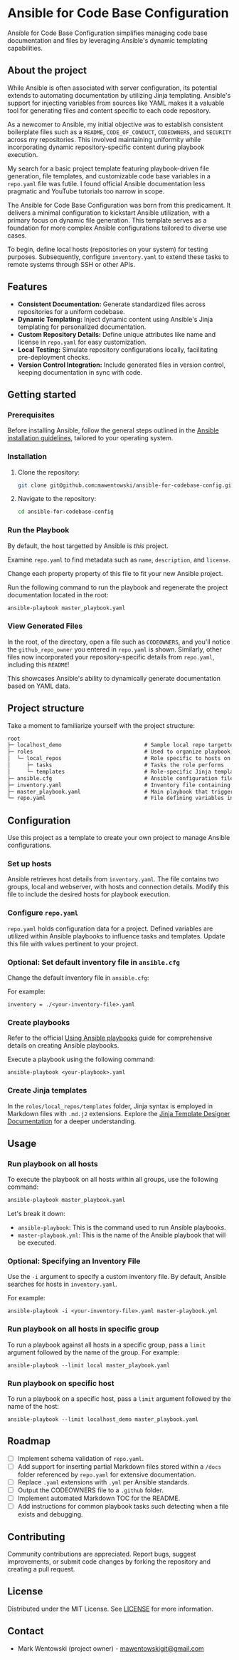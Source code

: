 Ansible for Code Base Configuration
============

Ansible for Code Base Configuration simplifies managing code base documentation and files by leveraging Ansible's dynamic templating capabilities.

## About the project 

While Ansible is often associated with server configuration, its potential extends to automating documentation by utilizing Jinja templating. Ansible's support for injecting variables from sources like YAML makes it a valuable tool for generating files and content specific to each code repository.

As a newcomer to Ansible, my initial objective was to establish consistent boilerplate files such as a `README`, `CODE_OF_CONDUCT`, `CODEOWNERS`, and `SECURITY` across my repositories. This involved maintaining uniformity while incorporating dynamic repository-specific content during playbook execution.

My search for a basic project template featuring playbook-driven file generation, file templates, and customizable code base variables in a `repo.yaml` file was futile. I found official Ansible documentation less pragmatic and YouTube tutorials too narrow in scope.

The Ansible for Code Base Configuration was born from this predicament. It delivers a minimal configuration to kickstart Ansible utilization, with a primary focus on dynamic file generation. This template serves as a foundation for more complex Ansible configurations tailored to diverse use cases.

To begin, define local hosts (repositories on your system) for testing purposes. Subsequently, configure `inventory.yaml` to extend these tasks to remote systems through SSH or other APIs.
 
## Features

- **Consistent Documentation:** Generate standardized files across repositories for a uniform codebase.
- **Dynamic Templating:** Inject dynamic content using Ansible's Jinja templating for personalized documentation.
- **Custom Repository Details:** Define unique attributes like name and license in `repo.yaml` for easy customization.
- **Local Testing:** Simulate repository configurations locally, facilitating pre-deployment checks.
- **Version Control Integration:** Include generated files in version control, keeping documentation in sync with code.
 
## Getting started

### Prerequisites

Before installing Ansible, follow the general steps outlined in the [Ansible installation guidelines](https://docs.ansible.com/ansible/latest/installation_guide/index.html), tailored to your operating system.
 
### Installation 

1. Clone the repository:

   ```bash
   git clone git@github.com:mawentowski/ansible-for-codebase-config.git

2. Navigate to the repository:

   ```bash
   cd ansible-for-codebase-config
   ```

### Run the Playbook

By default, the host targetted by Ansible is _this_ project.

Examine `repo.yaml` to find metadata such as `name`, `description`, and `license`.

Change each property property of this file to fit your new Ansible project.

Run the following command to run the playbook and regenerate the project documentation located in the root:

```bash
ansible-playbook master_playbook.yaml
```

### View Generated Files

In the root, of the directory, open a file such as `CODEOWNERS`, and you'll notice the `github_repo_owner` you entered in `repo.yaml` is shown. Similarly, other files now incorporated your repository-specific details from `repo.yaml`, including this `README`!

This showcases Ansible's ability to dynamically generate documentation based on YAML data.

## Project structure

Take a moment to familiarize yourself with the project structure:

```txt
root
├─ localhost_demo                          # Sample local repo targetted by the playbook
├─ roles                                   # Used to organize playbook, tasks, and templates
│  └─ local_repos                          # Role specific to hosts on a local machine
│     ├─ tasks                             # Tasks the role performs
│     └─ templates                         # Role-specific Jinja templates containing variables
├─ ansible.cfg                             # Ansible configuration file
├─ inventory.yaml                          # Inventory file containing hosts details
├─ master_playbook.yaml                    # Main playbook that triggers role-specific tasks
└─ repo.yaml                               # File defining variables inserted into templates
```

## Configuration

Use this project as a template to create your own project to manage Ansible configurations.

### Set up hosts

Ansible retrieves host details from `inventory.yaml`. The file contains two groups, local and webserver, with hosts and connection details. Modify this file to include the desired hosts for playbook execution.

### Configure `repo.yaml`

`repo.yaml` holds configuration data for a project. Defined variables are utilized within Ansible playbooks to influence tasks and templates. Update this file with values pertinent to your project.

### Optional: Set default inventory file in `ansible.cfg`

Change the default inventory file in `ansible.cfg`:

For example:

```shell
inventory = ./<your-inventory-file>.yaml
```

### Create playbooks

Refer to the official [Using Ansible playbooks](https://docs.ansible.com/ansible/latest/playbook_guide/index.html) guide for comprehensive details on creating Ansible playbooks.

Execute a playbook using the following command:

```shell
ansible-playbook <your-playbook>.yaml
```

### Create Jinja templates

In the `roles/local_repos/templates` folder, Jinja syntax is employed in Markdown files with `.md.j2` extensions. Explore the [Jinja Template Designer Documentation](https://jinja.palletsprojects.com/en/latest/templates/) for a deeper understanding.

## Usage

### Run playbook on all hosts

To execute the playbook on all hosts within all groups, use the following command:

```bash
ansible-playbook master_playbook.yaml
```

Let's break it down:

- `ansible-playbook`: This is the command used to run Ansible playbooks.
- `master-playbook.yml`: This is the name of the Ansible playbook that will be executed.

### Optional: Specifying an Inventory File

Use the `-i` argument to specify a custom inventory file. By default, Ansible searches for hosts in `inventory.yaml`.

For example:

```shell
ansible-playbook -i <your-inventory-file>.yaml master-playbook.yml
```

### Run playbook on all hosts in specific group

To run a playbook against all hosts in a specific group, pass a `limit` argument followed by the name of the group. For example:

```shell
ansible-playbook --limit local master_playbook.yaml
```

### Run playbook on specific host

To run a playbook on a specific host, pass a `limit` argument followed by the name of the host:

```shell
ansible-playbook --limit localhost_demo master_playbook.yaml
```

## Roadmap

- [ ] Implement schema validation of `repo.yaml`.
- [ ] Add support for inserting partial Markdown files stored within a `/docs` folder referenced by `repo.yaml` for extensive documentation.
- [ ] Replace `.yaml` extensions with `.yml` per Ansible standards.
- [ ] Output the CODEOWNERS file to a `.github` folder.
- [ ] Implement automated Markdown TOC for the README.
- [ ] Add instructions for common playbook tasks such detecting when a file exists and debugging.

## Contributing

Community contributions are appreciated. Report bugs, suggest improvements, or submit code changes by forking the repository and creating a pull request.

## License

Distributed under the MIT License. See [LICENSE](LICENSE.txt) for more information.

## Contact

- Mark Wentowski (project owner) - <mawentowskigit@gmail.com>